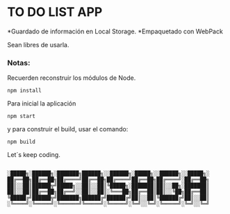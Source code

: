 # TO DO LIST APP
*Guardado de información en Local Storage.
*Empaquetado con WebPack

Sean libres de usarla.

### Notas: 
Recuerden reconstruir los módulos de Node.
```
npm install
```

Para inicial la aplicación

```
npm start
```

y para construir el build, usar el comando:

```
npm build
```


Let´s keep coding.




```

░█████╗░██████╗░███████╗██████╗░░██████╗░█████╗░░██████╗░░█████╗░
██╔══██╗██╔══██╗██╔════╝██╔══██╗██╔════╝██╔══██╗██╔════╝░██╔══██╗
██║░░██║██████╦╝█████╗░░██║░░██║╚█████╗░███████║██║░░██╗░███████║
██║░░██║██╔══██╗██╔══╝░░██║░░██║░╚═══██╗██╔══██║██║░░╚██╗██╔══██║
╚█████╔╝██████╦╝███████╗██████╔╝██████╔╝██║░░██║╚██████╔╝██║░░██║
░╚════╝░╚═════╝░╚══════╝╚═════╝░╚═════╝░╚═╝░░╚═╝░╚═════╝░╚═╝░░╚═╝
